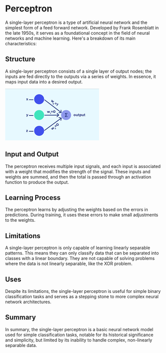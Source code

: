 # Perceptron

A single-layer perceptron is a type of artificial neural network and the simplest form of a feed forward network. Developed by Frank Rosenblatt in the late 1950s, it serves as a foundational concept in the field of neural networks and machine learning. Here's a breakdown of its main characteristics:

## Structure 
A single-layer perceptron consists of a single layer of output nodes; the inputs are fed directly to the outputs via a series of weights. In essence, it maps input data into a desired output.

![Single Layer Perceptron](image/single-layer-perceptron.png)

## Input and Output
The perceptron receives multiple input signals, and each input is associated with a weight that modifies the strength of the signal. These inputs and weights are summed, and then the total is passed through an activation function to produce the output.

## Learning Process
The perceptron learns by adjusting the weights based on the errors in predictions. During training, it uses these errors to make small adjustments to the weights.

## Limitations 
A single-layer perceptron is only capable of learning linearly separable patterns. This means they can only classify data that can be separated into classes with a linear boundary. They are not capable of solving problems where the data is not linearly separable, like the XOR problem.

## Uses
Despite its limitations, the single-layer perceptron is useful for simple binary classification tasks and serves as a stepping stone to more complex neural network architectures.

## Summary
In summary, the single-layer perceptron is a basic neural network model used for simple classification tasks, notable for its historical significance and simplicity, but limited by its inability to handle complex, non-linearly separable data.

